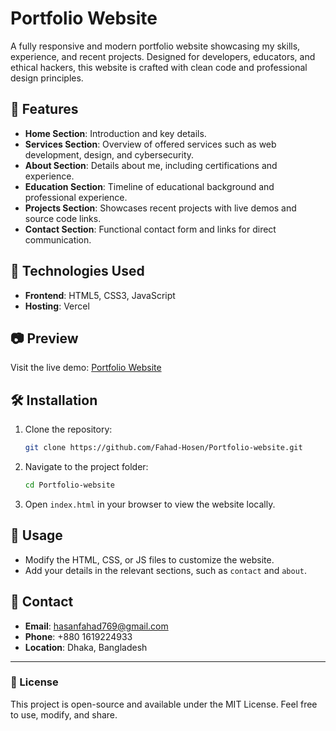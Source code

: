 
# Portfolio Website

A fully responsive and modern portfolio website showcasing my skills, experience, and recent projects. Designed for developers, educators, and ethical hackers, this website is crafted with clean code and professional design principles.

## 🚀 Features
- **Home Section**: Introduction and key details.
- **Services Section**: Overview of offered services such as web development, design, and cybersecurity.
- **About Section**: Details about me, including certifications and experience.
- **Education Section**: Timeline of educational background and professional experience.
- **Projects Section**: Showcases recent projects with live demos and source code links.
- **Contact Section**: Functional contact form and links for direct communication.

## 📂 Technologies Used
- **Frontend**: HTML5, CSS3, JavaScript
- **Hosting**: Vercel

## 📷 Preview
Visit the live demo: [Portfolio Website](https://portfolio-website-project-mu.vercel.app/)

## 🛠 Installation
1. Clone the repository:
   ```bash
   git clone https://github.com/Fahad-Hosen/Portfolio-website.git
   ```
2. Navigate to the project folder:
   ```bash
   cd Portfolio-website
   ```
3. Open `index.html` in your browser to view the website locally.

## 📖 Usage
- Modify the HTML, CSS, or JS files to customize the website.
- Add your details in the relevant sections, such as `contact` and `about`.

## 📧 Contact
- **Email**: [hasanfahad769@gmail.com](mailto:hasanfahad769@gmail.com)
- **Phone**: +880 1619224933
- **Location**: Dhaka, Bangladesh

---

### 📄 License
This project is open-source and available under the MIT License. Feel free to use, modify, and share.
```
